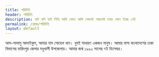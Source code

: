 ```yaml
---
title: পরিচিতি
header: পরিচিতি
description: যাই বলি যাই লিখি আমি যেমন আমি সেমনই পারফেক্ট হবার কোন ইচ্ছে নেই
permalink: /প্রবন্ধ/পরিচিতি
layout: default
---
```


আস-সালামু আলাইকুম, আমার নাম সোহেল খান। খুবই সাধারণ একজন মানুষ।
আমার বাসা বাংলাদেশের ঢাকা বিভাগের ফরিদপুর জেলার মধুখালী উপজেলায়। আমার জন্ম ১৯৯২ সালের ৭ই ডিসেম্বর।
